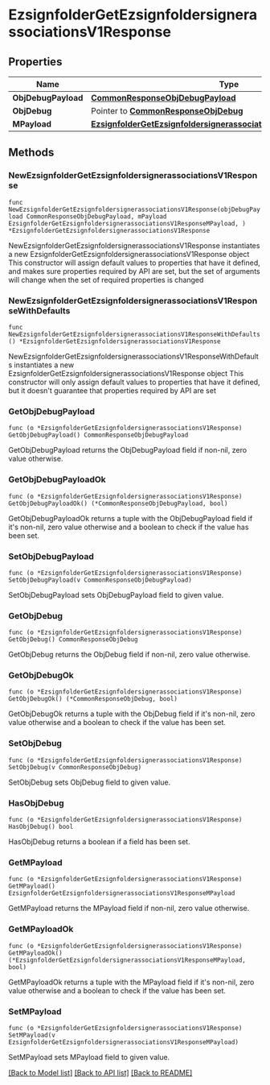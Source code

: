 # EzsignfolderGetEzsignfoldersignerassociationsV1Response

## Properties

Name | Type | Description | Notes
------------ | ------------- | ------------- | -------------
**ObjDebugPayload** | [**CommonResponseObjDebugPayload**](CommonResponseObjDebugPayload.md) |  | 
**ObjDebug** | Pointer to [**CommonResponseObjDebug**](CommonResponseObjDebug.md) |  | [optional] 
**MPayload** | [**EzsignfolderGetEzsignfoldersignerassociationsV1ResponseMPayload**](EzsignfolderGetEzsignfoldersignerassociationsV1ResponseMPayload.md) |  | 

## Methods

### NewEzsignfolderGetEzsignfoldersignerassociationsV1Response

`func NewEzsignfolderGetEzsignfoldersignerassociationsV1Response(objDebugPayload CommonResponseObjDebugPayload, mPayload EzsignfolderGetEzsignfoldersignerassociationsV1ResponseMPayload, ) *EzsignfolderGetEzsignfoldersignerassociationsV1Response`

NewEzsignfolderGetEzsignfoldersignerassociationsV1Response instantiates a new EzsignfolderGetEzsignfoldersignerassociationsV1Response object
This constructor will assign default values to properties that have it defined,
and makes sure properties required by API are set, but the set of arguments
will change when the set of required properties is changed

### NewEzsignfolderGetEzsignfoldersignerassociationsV1ResponseWithDefaults

`func NewEzsignfolderGetEzsignfoldersignerassociationsV1ResponseWithDefaults() *EzsignfolderGetEzsignfoldersignerassociationsV1Response`

NewEzsignfolderGetEzsignfoldersignerassociationsV1ResponseWithDefaults instantiates a new EzsignfolderGetEzsignfoldersignerassociationsV1Response object
This constructor will only assign default values to properties that have it defined,
but it doesn't guarantee that properties required by API are set

### GetObjDebugPayload

`func (o *EzsignfolderGetEzsignfoldersignerassociationsV1Response) GetObjDebugPayload() CommonResponseObjDebugPayload`

GetObjDebugPayload returns the ObjDebugPayload field if non-nil, zero value otherwise.

### GetObjDebugPayloadOk

`func (o *EzsignfolderGetEzsignfoldersignerassociationsV1Response) GetObjDebugPayloadOk() (*CommonResponseObjDebugPayload, bool)`

GetObjDebugPayloadOk returns a tuple with the ObjDebugPayload field if it's non-nil, zero value otherwise
and a boolean to check if the value has been set.

### SetObjDebugPayload

`func (o *EzsignfolderGetEzsignfoldersignerassociationsV1Response) SetObjDebugPayload(v CommonResponseObjDebugPayload)`

SetObjDebugPayload sets ObjDebugPayload field to given value.


### GetObjDebug

`func (o *EzsignfolderGetEzsignfoldersignerassociationsV1Response) GetObjDebug() CommonResponseObjDebug`

GetObjDebug returns the ObjDebug field if non-nil, zero value otherwise.

### GetObjDebugOk

`func (o *EzsignfolderGetEzsignfoldersignerassociationsV1Response) GetObjDebugOk() (*CommonResponseObjDebug, bool)`

GetObjDebugOk returns a tuple with the ObjDebug field if it's non-nil, zero value otherwise
and a boolean to check if the value has been set.

### SetObjDebug

`func (o *EzsignfolderGetEzsignfoldersignerassociationsV1Response) SetObjDebug(v CommonResponseObjDebug)`

SetObjDebug sets ObjDebug field to given value.

### HasObjDebug

`func (o *EzsignfolderGetEzsignfoldersignerassociationsV1Response) HasObjDebug() bool`

HasObjDebug returns a boolean if a field has been set.

### GetMPayload

`func (o *EzsignfolderGetEzsignfoldersignerassociationsV1Response) GetMPayload() EzsignfolderGetEzsignfoldersignerassociationsV1ResponseMPayload`

GetMPayload returns the MPayload field if non-nil, zero value otherwise.

### GetMPayloadOk

`func (o *EzsignfolderGetEzsignfoldersignerassociationsV1Response) GetMPayloadOk() (*EzsignfolderGetEzsignfoldersignerassociationsV1ResponseMPayload, bool)`

GetMPayloadOk returns a tuple with the MPayload field if it's non-nil, zero value otherwise
and a boolean to check if the value has been set.

### SetMPayload

`func (o *EzsignfolderGetEzsignfoldersignerassociationsV1Response) SetMPayload(v EzsignfolderGetEzsignfoldersignerassociationsV1ResponseMPayload)`

SetMPayload sets MPayload field to given value.



[[Back to Model list]](../README.md#documentation-for-models) [[Back to API list]](../README.md#documentation-for-api-endpoints) [[Back to README]](../README.md)


